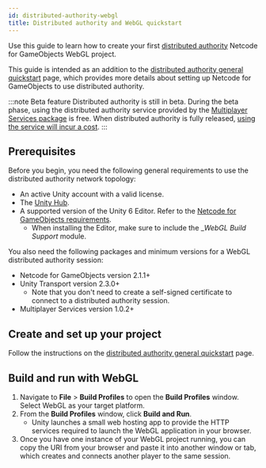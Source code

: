 ```yaml
---
id: distributed-authority-webgl
title: Distributed authority and WebGL quickstart
---
```


Use this guide to learn how to create your first [distributed authority](../terms-concepts/distributed-authority.md) Netcode for GameObjects WebGL project.

This guide is intended as an addition to the [distributed authority general quickstart](distributed-authority-quick-start.md) page, which provides more details about setting up Netcode for GameObjects to use distributed authority.

:::note Beta feature
Distributed authority is still in beta. During the beta phase, using the distributed authority service provided by the [Multiplayer Services package](https://docs.unity.com/ugs/en-us/manual/mps-sdk/manual) is free. When distributed authority is fully released, [using the service will incur a cost](https://unity.com/products/gaming-services/pricing).
:::

## Prerequisites

Before you begin, you need the following general requirements to use the distributed authority network topology:

- An active Unity account with a valid license.
- The [Unity Hub](https://unity.com/download).
- A supported version of the Unity 6 Editor. Refer to the [Netcode for GameObjects requirements](https://docs-multiplayer.unity3d.com/netcode/current/installation).
    - When installing the Editor, make sure to include the __WebGL Build Support_ module.

You also need the following packages and minimum versions for a WebGL distributed authority session:

- Netcode for GameObjects version 2.1.1+
- Unity Transport version 2.3.0+
    - Note that you don't need to create a self-signed certificate to connect to a distributed authority session.
- Multiplayer Services version 1.0.2+

## Create and set up your project

Follow the instructions on the [distributed authority general quickstart](distributed-authority-quick-start.md) page.

## Build and run with WebGL

1. Navigate to __File__ > __Build Profiles__ to open the __Build Profiles__ window. Select WebGL as your target platform.
1. From the __Build Profiles__ window, click __Build and Run__.
    - Unity launches a small web hosting app to provide the HTTP services required to launch the WebGL application in your browser.
1. Once you have one instance of your WebGL project running, you can copy the URI from your browser and paste it into another window or tab, which creates and connects another player to the same session.
